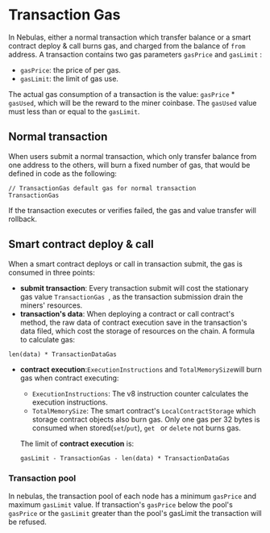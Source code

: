 # Transaction Gas

In Nebulas, either a normal transaction which transfer balance or a smart contract deploy & call burns gas, and charged from the balance of `from` address.  A transaction contains two gas parameters `gasPrice` and `gasLimit` :

* `gasPrice`: the price of per gas.
* `gasLimit`: the limit of gas use. 

The actual gas consumption of a transaction is the value: `gasPrice` * `gasUsed`, which will be the reward to the miner coinbase. The `gasUsed` value must less than or equal to the `gasLimit`.

## Normal transaction
When users submit a normal transaction, which only transfer balance from one address to the others, will burn a fixed number of gas, that would be defined in code as the following:
```
// TransactionGas default gas for normal transaction
TransactionGas
```
If the transaction executes or verifies failed, the gas and value transfer will rollback.

## Smart contract deploy & call
When a smart contract deploys or call in transaction submit, the gas is consumed in three points:

* **submit transaction**: Every transaction submit will cost the stationary gas value `TransactionGas `, as the transaction submission drain the miners' resources.
* **transaction's data**: When deploying a contract or call contract's method, the raw data of contract execution save in the transaction's data filed, which cost the storage of resources on the chain. A formula to calculate gas:
```
len(data) * TransactionDataGas
```
* **contract execution**:`ExecutionInstructions` and `TotalMemorySize`will burn gas when contract executing:
    * `ExecutionInstructions`: The v8 instruction counter calculates the execution instructions.
    * `TotalMemorySize`: The smart contract's `LocalContractStorage` which storage contract objects also burn gas. Only one gas per 32 bytes is consumed when stored(`set`/`put`), `get ` or `delete` not burns gas.
    
     The limit of **contract execution** is:
    
    ```
    gasLimit - TransactionGas - len(data) * TransactionDataGas
    ```

### Transaction pool 

In nebulas, the transaction pool of each node has a minimum `gasPrice` and maximum `gasLimit` value. If transaction's `gasPrice` below the pool's `gasPrice` or the `gasLimit` greater than the pool's gasLimit the transaction will be refused.


